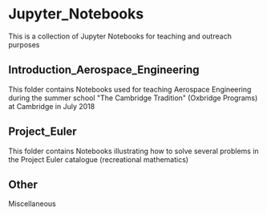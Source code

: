 # Jupyter_Notebooks

This is a collection of Jupyter Notebooks for teaching and outreach purposes

## Introduction_Aerospace_Engineering
This folder contains Notebooks used for teaching Aerospace Engineering during the summer school "The Cambridge Tradition" (Oxbridge Programs) at Cambridge in July 2018

## Project_Euler
This folder contains Notebooks illustrating how to solve several problems in the Project Euler catalogue (recreational mathematics)

## Other
Miscellaneous 
